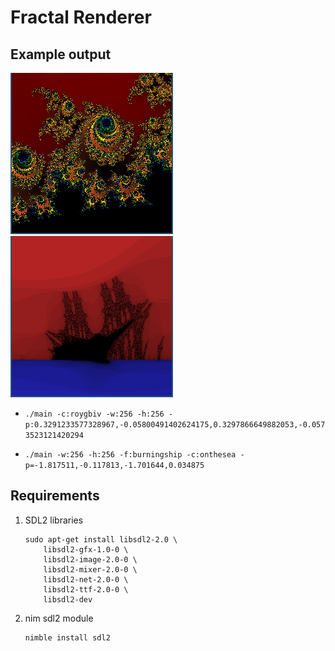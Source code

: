 # Fractal Renderer

## Example output

![Mandelbrot](images/mandelbrot.png)
![BurningShip](images/burningship.png)

* `./main -c:roygbiv -w:256 -h:256 -p:0.3291233577328967,-0.05800491402624175,0.3297866649882053,-0.0573523121420294`

* `./main -w:256 -h:256 -f:burningship -c:onthesea -p=-1.817511,-0.117813,-1.701644,0.034875`

## Requirements

1.  SDL2 libraries
	```
	sudo apt-get install libsdl2-2.0 \
		libsdl2-gfx-1.0-0 \
		libsdl2-image-2.0-0 \
		libsdl2-mixer-2.0-0 \
		libsdl2-net-2.0-0 \
		libsdl2-ttf-2.0-0 \
		libsdl2-dev
	```

2.  nim sdl2 module
	```
	nimble install sdl2
	```
